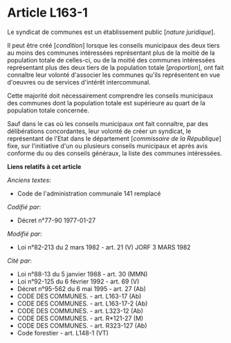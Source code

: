# Article L163-1

Le syndicat de communes est un établissement public [*nature juridique*].

Il peut être créé [*condition*] lorsque les conseils municipaux des deux tiers au moins des communes intéressées représentant
plus de la moitié de la population totale de celles-ci, ou de la moitié des communes intéressées représentant plus des deux
tiers de la population totale [*proportion*], ont fait connaître leur volonté d'associer les communes qu'ils représentent en
vue d'oeuvres ou de services d'intérêt intercommunal.

Cette majorité doit nécessairement comprendre les conseils municipaux des communes dont la population totale est supérieure
au quart de la population totale concernée.

Sauf dans le cas où les conseils municipaux ont fait connaître, par des délibérations concordantes, leur volonté de créer un
syndicat, le représentant de l'Etat dans le département [*commissaire de la République*] fixe, sur l'initiative d'un ou
plusieurs conseils municipaux et après avis conforme du ou des conseils généraux, la liste des communes intéressées.

**Liens relatifs à cet article**

_Anciens textes_:

  - Code de l'administration communale 141 remplacé

_Codifié par_:

  - Décret n°77-90 1977-01-27

_Modifié par_:

  - Loi n°82-213 du 2 mars 1982 - art. 21 (V) JORF 3 MARS 1982

_Cité par_:

  - Loi n°88-13 du 5 janvier 1988 - art. 30 (MMN)
  - Loi n°92-125 du 6 février 1992 - art. 69 (V)
  - Décret n°95-562 du 6 mai 1995 - art. 27 (Ab)
  - CODE DES COMMUNES. - art. L163-17 (Ab)
  - CODE DES COMMUNES. - art. L163-17-2 (Ab)
  - CODE DES COMMUNES. - art. L323-12 (Ab)
  - CODE DES COMMUNES. - art. R*121-27 (M)
  - CODE DES COMMUNES. - art. R323-127 (Ab)
  - Code forestier - art. L148-1 (VT)

